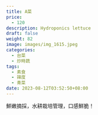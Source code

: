 ```yaml
---
title: A菜
price:
  - 120
description: Hydroponics lettuce
draft: false
weight: 82
image: images/img_1615.jpeg
categories:
  - 台菜
  - 炒時蔬
tags:
  - 素食
  - 辣度
  - 青菜
date: 2023-08-12T03:52:50+08:00
---
```

鮮嫩摘採，水耕栽培管理，口感鮮脆！